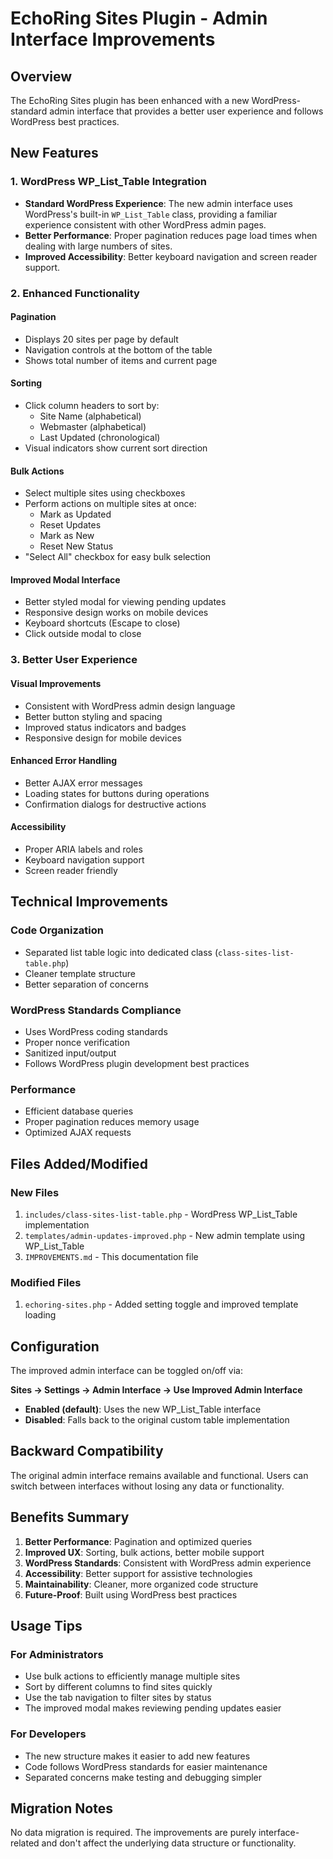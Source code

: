 # EchoRing Sites Plugin - Admin Interface Improvements

## Overview

The EchoRing Sites plugin has been enhanced with a new WordPress-standard admin interface that provides a better user experience and follows WordPress best practices.

## New Features

### 1. WordPress WP_List_Table Integration

- **Standard WordPress Experience**: The new admin interface uses WordPress's built-in `WP_List_Table` class, providing a familiar experience consistent with other WordPress admin pages.
- **Better Performance**: Proper pagination reduces page load times when dealing with large numbers of sites.
- **Improved Accessibility**: Better keyboard navigation and screen reader support.

### 2. Enhanced Functionality

#### Pagination
- Displays 20 sites per page by default
- Navigation controls at the bottom of the table
- Shows total number of items and current page

#### Sorting
- Click column headers to sort by:
  - Site Name (alphabetical)
  - Webmaster (alphabetical) 
  - Last Updated (chronological)
- Visual indicators show current sort direction

#### Bulk Actions
- Select multiple sites using checkboxes
- Perform actions on multiple sites at once:
  - Mark as Updated
  - Reset Updates
  - Mark as New
  - Reset New Status
- "Select All" checkbox for easy bulk selection

#### Improved Modal Interface
- Better styled modal for viewing pending updates
- Responsive design works on mobile devices
- Keyboard shortcuts (Escape to close)
- Click outside modal to close

### 3. Better User Experience

#### Visual Improvements
- Consistent with WordPress admin design language
- Better button styling and spacing
- Improved status indicators and badges
- Responsive design for mobile devices

#### Enhanced Error Handling
- Better AJAX error messages
- Loading states for buttons during operations
- Confirmation dialogs for destructive actions

#### Accessibility
- Proper ARIA labels and roles
- Keyboard navigation support
- Screen reader friendly

## Technical Improvements

### Code Organization
- Separated list table logic into dedicated class (`class-sites-list-table.php`)
- Cleaner template structure
- Better separation of concerns

### WordPress Standards Compliance
- Uses WordPress coding standards
- Proper nonce verification
- Sanitized input/output
- Follows WordPress plugin development best practices

### Performance
- Efficient database queries
- Proper pagination reduces memory usage
- Optimized AJAX requests

## Files Added/Modified

### New Files
1. `includes/class-sites-list-table.php` - WordPress WP_List_Table implementation
2. `templates/admin-updates-improved.php` - New admin template using WP_List_Table
3. `IMPROVEMENTS.md` - This documentation file

### Modified Files
1. `echoring-sites.php` - Added setting toggle and improved template loading

## Configuration

The improved admin interface can be toggled on/off via:

**Sites → Settings → Admin Interface → Use Improved Admin Interface**

- **Enabled (default)**: Uses the new WP_List_Table interface
- **Disabled**: Falls back to the original custom table implementation

## Backward Compatibility

The original admin interface remains available and functional. Users can switch between interfaces without losing any data or functionality.

## Benefits Summary

1. **Better Performance**: Pagination and optimized queries
2. **Improved UX**: Sorting, bulk actions, better mobile support
3. **WordPress Standards**: Consistent with WordPress admin experience
4. **Accessibility**: Better support for assistive technologies
5. **Maintainability**: Cleaner, more organized code structure
6. **Future-Proof**: Built using WordPress best practices

## Usage Tips

### For Administrators
- Use bulk actions to efficiently manage multiple sites
- Sort by different columns to find sites quickly
- Use the tab navigation to filter sites by status
- The improved modal makes reviewing pending updates easier

### For Developers
- The new structure makes it easier to add new features
- Code follows WordPress standards for easier maintenance
- Separated concerns make testing and debugging simpler

## Migration Notes

No data migration is required. The improvements are purely interface-related and don't affect the underlying data structure or functionality.